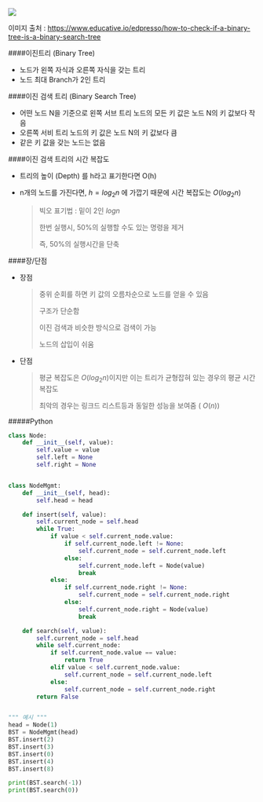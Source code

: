 <img src="https://user-images.githubusercontent.com/37543606/72056423-eb188480-330f-11ea-9525-f5ea89f5b4cd.jpeg"/>



이미지 출처 : https://www.educative.io/edpresso/how-to-check-if-a-binary-tree-is-a-binary-search-tree



####이진트리 (Binary Tree)

- 노드가 왼쪽 자식과 오른쪽 자식을 갖는 트리
- 노드 최대 Branch가 2인 트리



####이진 검색 트리 (Binary Search Tree)

- 어떤 노드 N을 기준으로 왼쪽 서브 트리 노드의 모든 키 값은 노드 N의 키 값보다 작음
- 오른쪽 서비 트리 노드의 키 값은 노드 N의 키 값보다 큼
- 같은 키 값을 갖는 노드는 없음



####이진 검색 트리의 시간 복잡도

- 트리의 높이 (Depth) 를 h라고 표기한다면 O(h)

- n개의 노드를 가진다면, $h = log_2{n}$ 에 가깝기 때문에 시간 복잡도는 $O(log_2{n})$

  > 빅오 표기법 : 밑이 2인 $log{n}$
  >
  > 한번 실행시, 50%의 실행할 수도 있는 명령을 제거
  >
  > 즉, 50%의 실행시간을 단축

####장/단점

- 장점

  >중위 순회를 하면 키 값의 오름차순으로 노드를 얻을 수 있음
  >
  >구조가 단순함
  >
  >이진 검색과 비슷한 방식으로 검색이 가능
  >
  >노드의 삽입이 쉬움

- 단점

  > 평균 복잡도은 $O(log_2{n})$이지만 이는 트리가 균형잡혀 있는 경우의 평균 시간복잡도
  >
  > 최악의 경우는 링크드 리스트등과 동일한 성능을 보여줌 ( $O(n)$)



#####Python

```python
class Node:
    def __init__(self, value):
        self.value = value
        self.left = None
        self.right = None


class NodeMgmt:
    def __init__(self, head):
        self.head = head

    def insert(self, value):
        self.current_node = self.head
        while True:
            if value < self.current_node.value:
                if self.current_node.left != None:
                    self.current_node = self.current_node.left
                else:
                    self.current_node.left = Node(value)
                    break
            else:
                if self.current_node.right != None:
                    self.current_node = self.current_node.right
                else:
                    self.current_node.right = Node(value)
                    break

    def search(self, value):
        self.current_node = self.head
        while self.current_node:
            if self.current_node.value == value:
                return True
            elif value < self.current_node.value:
                self.current_node = self.current_node.left
            else:
                self.current_node = self.current_node.right
        return False


""" 예시 """
head = Node(1)
BST = NodeMgmt(head)
BST.insert(2)
BST.insert(3)
BST.insert(0)
BST.insert(4)
BST.insert(8)

print(BST.search(-1))
print(BST.search(0))
```

